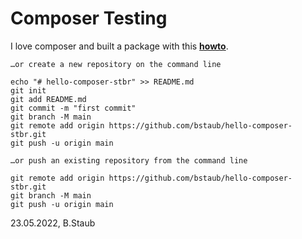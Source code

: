 # Composer Testing

I love composer and built a package with this  **[howto](https://www.w3resource.com/php/composer/create-publish-and-use-your-first-composer-package.php)**.


```
…or create a new repository on the command line

echo "# hello-composer-stbr" >> README.md
git init
git add README.md
git commit -m "first commit"
git branch -M main
git remote add origin https://github.com/bstaub/hello-composer-stbr.git
git push -u origin main

…or push an existing repository from the command line

git remote add origin https://github.com/bstaub/hello-composer-stbr.git
git branch -M main
git push -u origin main

```


23.05.2022, B.Staub